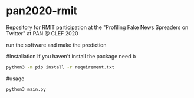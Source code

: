 # pan2020-rmit
Repository for RMIT participation at the "Profiling Fake News Spreaders on Twitter" at PAN @ CLEF 2020

run the software and make the prediction

#Installation
If you haven't install the package need b
```bash
python3 -m pip install -r requirement.txt
```

#usage

```bash
python3 main.py
```
